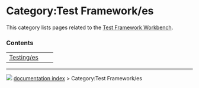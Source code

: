 # Category:Test Framework/es
This category lists pages related to the [Test Framework Workbench](Testing.md).

### Contents

|     |     |     |
| --- | --- | --- |
| [Testing/es](wiki/Testing/es.md) |



---
![](images/Right_arrow.png) [documentation index](../README.md) > Category:Test Framework/es
